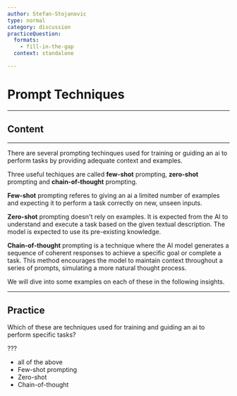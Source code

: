 ```yaml
---
author: Stefan-Stojanovic
type: normal
category: discussion
practiceQuestion:
  formats:
    - fill-in-the-gap
  context: standalone

---
```


# Prompt Techniques

---

## Content

---

There are several prompting techinques used for training or guiding an ai to perform tasks by providing adequate context and examples.

Three useful techiques are called **few-shot** prompting, **zero-shot** prompting and **chain-of-thought** prompting.

**Few-shot** prompting referes to giving an ai a limited number of examples and expecting it to perform a task correctly on new, unseen inputs.

**Zero-shot** prompting doesn't rely on examples. It is expected from the AI to understand and execute a task based on the given textual description. The model is expected to use its pre-existing knowledge.

**Chain-of-thought** prompting is a technique where the AI model generates a sequence of coherent responses to achieve a specific goal or complete a task.  This method encourages the model to maintain context throughout a series of prompts, simulating a more natural thought process. 

We will dive into some examples on each of these in the following insights.

---
## Practice

Which of these are techniques used for training and guiding an ai to perform specific tasks?

???

- all of the above
- Few-shot prompting
- Zero-shot 
- Chain-of-thought